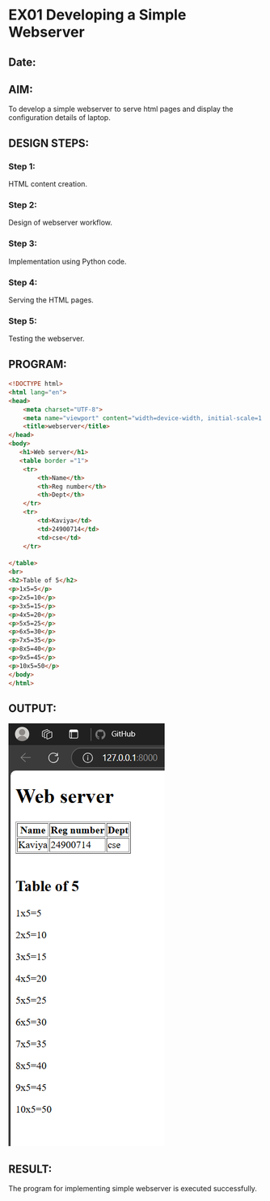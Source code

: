  
# EX01 Developing a Simple Webserver
## Date:

## AIM:
To develop a simple webserver to serve html pages and display the configuration details of laptop.

## DESIGN STEPS:
### Step 1: 
HTML content creation.

### Step 2:
Design of webserver workflow.

### Step 3:
Implementation using Python code.

### Step 4:
Serving the HTML pages.

### Step 5:
Testing the webserver.

## PROGRAM:
```html
<!DOCTYPE html>
<html lang="en">
<head>
    <meta charset="UTF-8">
    <meta name="viewport" content="width=device-width, initial-scale=1.0">
    <title>webserver</title>
</head>
<body>
   <h1>Web server</h1> 
   <table border ="1">
    <tr>
        <th>Name</th>
        <th>Reg number</th>
        <th>Dept</th>
    </tr>
    <tr>
        <td>Kaviya</td>
        <td>24900714</td>
        <td>cse</td>
    </tr>

</table>
<br>
<h2>Table of 5</h2>
<p>1x5=5</p>
<p>2x5=10</p>
<p>3x5=15</p>
<p>4x5=20</p>
<p>5x5=25</p>
<p>6x5=30</p>
<p>7x5=35</p>
<p>8x5=40</p>
<p>9x5=45</p>
<p>10x5=50</p>
</body>
</html>
```
  
## OUTPUT:
![web](./static/Screenshot%202025-03-05%20155740.png)

## RESULT:
The program for implementing simple webserver is executed successfully.
